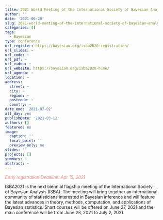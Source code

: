 ```yaml
---
title: 2021 World Meeting of the International Society of Bayesian Analysis (ISBA2020)
author: ''
date: '2021-06-28'
slug: 2021-world-meeting-of-the-international-society-of-bayesian-analysis-isba2020
categories: []
tags:
  - Bayesian
type: conference
url_register: https://bayesian.org/isba2020-registration/
url_slides: ~
url_code: ~
url_pdf: ~
url_video: ~
url_website: https://bayesian.org/isba2020-home/
url_agenda: ~
location: ~
address:
  street: ~
  city: ~
  region: ~
  postcode: ~
  country: ~
date_end: '2021-07-02'
all_day: yes
publishDate: '2021-03-12'
authors: []
featured: no
image:
  caption: ''
  focal_point: ''
  preview_only: no
slides: ''
projects: []
summary: ~
abstract: ~
---
```


<span style="color: salmon;">*Early registration Deadline: Apr 15, 2021*</span>

<!--more-->
ISBA2021 is the next biennial flagship meeting of the International Society of Bayesian Analysis (ISBA). The meeting will bring together an international community of statisticians interested in Bayesian inference and will feature the latest advances in theory, methods, computation, and applications of Bayesian statistics. Short courses will be offered on June 27, 2021 and the main conference will be from June 28, 2021 to July 2, 2021.  
